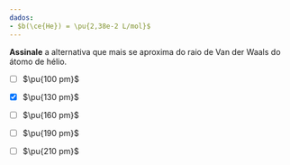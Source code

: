 ```yaml
---
dados:
- $b(\ce{He}) = \pu{2,38e-2 L/mol}$
---
```

**Assinale** a alternativa que mais se aproxima do raio de Van der Waals do átomo de hélio.

- [ ] $\pu{100 pm}$
- [x] $\pu{130 pm}$
- [ ] $\pu{160 pm}$
- [ ] $\pu{190 pm}$
- [ ] $\pu{210 pm}$


